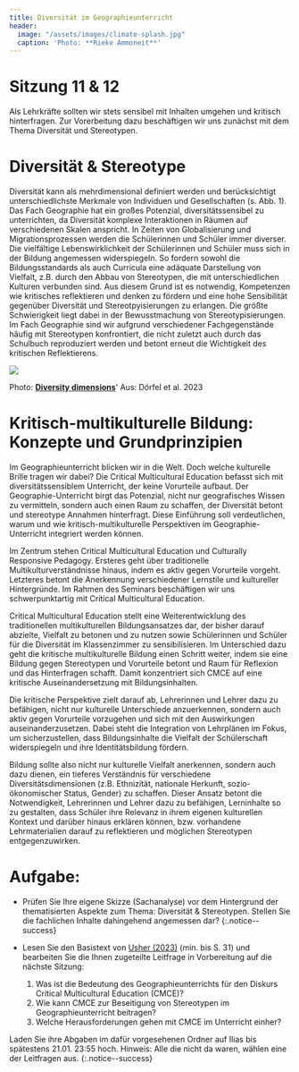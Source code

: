 ```yaml
---
title: Diversität im Geographieunterricht
header:
  image: "/assets/images/climate-splash.jpg"
  caption: 'Photo: **Rieke Ammoneit**'
---
```

# Sitzung 11 & 12
Als Lehrkräfte sollten wir stets sensibel mit Inhalten umgehen und kritisch hinterfragen. Zur Vorerbeitung dazu beschäftigen wir uns zunächst mit dem Thema Diversität und Stereotypen. 

# Diversität & Stereotype
Diversität kann als mehrdimensional definiert werden und berücksichtigt unterschiedlichste Merkmale
von Individuen und Gesellschaften (s. Abb. 1). Das Fach Geographie hat ein großes Potenzial, diversitätssensibel zu unterrichten, da Diversität komplexe Interaktionen in Räumen auf verschiedenen Skalen anspricht. In Zeiten von Globalisierung und Migrationsprozessen werden die Schülerinnen und Schüler immer diverser. Die vielfältige Lebenswirklichkeit der Schülerinnen und Schüler muss sich in der Bildung angemessen widerspiegeln. So fordern sowohl die Bildungsstandards als auch Curricula eine adäquate Darstellung von Vielfalt, z.B. durch den Abbau von Stereotypen, die mit unterschiedlichen Kulturen verbunden sind. Aus diesem Grund ist es notwendig, Kompetenzen wie kritisches reflektieren und denken zu fördern und eine hohe Sensibilität gegenüber Diversität und Stereotpyisierungen zu erlangen. Die größte Schwierigkeit liegt dabei in der Bewusstmachung von Stereotypisierungen. Im Fach Geographie sind wir aufgrund verschiedener Fachgegenstände häufig mit Stereotypen konfrontiert, die nicht zuletzt auch durch das Schulbuch reproduziert werden und betont erneut die Wichtigkeit des kritischen Reflektierens. 

 <img src="../assets/images/Div_mo_e_fin.png">

Photo: [**Diversity dimensions**](https://doi.org/10.3112/erdkunde.2023.03.02)'
Aus: Dörfel et al. 2023  

# Kritisch-multikulturelle Bildung: Konzepte und Grundprinzipien 
Im Geographieunterricht blicken wir in die Welt. Doch welche kulturelle Brille tragen wir dabei? Die Critical Multicultural Education befasst sich mit diversitätssensiblem Unterricht, der keine Vorurteile aufbaut. 
Der Geographie-Unterricht birgt das Potenzial, nicht nur geografisches Wissen zu vermitteln, sondern auch einen Raum zu schaffen, der Diversität betont und stereotype Annahmen hinterfragt. Diese Einführung soll verdeutlichen, warum und wie kritisch-multikulturelle Perspektiven im Geographie-Unterricht integriert werden können.

Im Zentrum stehen Critical Multicultural Education und Culturally Responsive Pedagogy. Ersteres geht über traditionelle Multikulturverständnisse hinaus, indem es aktiv gegen Vorurteile vorgeht. Letzteres betont die Anerkennung verschiedener Lernstile und kultureller Hintergründe. Im Rahmen des Seminars beschäftigen wir uns schwerpunktartig mit Critical Multicultural Education.

Critical Multicultural Education stellt eine Weiterentwicklung des traditionellen multikulturellen Bildungsansatzes dar, der bisher darauf abzielte, Vielfalt zu betonen und zu nutzen sowie Schülerinnen und Schüler für die Diversität im Klassenzimmer zu sensibilisieren. Im Unterschied dazu geht die kritische multikulturelle Bildung einen Schritt weiter, indem sie eine Bildung gegen Stereotypen und Vorurteile betont und Raum für Reflexion und das Hinterfragen schafft. Damit konzentriert sich CMCE auf eine kritische Auseinandersetzung mit Bildungsinhalten.

Die kritische Perspektive zielt darauf ab, Lehrerinnen und Lehrer dazu zu befähigen, nicht nur kulturelle Unterschiede anzuerkennen, sondern auch aktiv gegen Vorurteile vorzugehen und sich mit den Auswirkungen auseinanderzusetzen. Dabei steht die Integration von Lehrplänen im Fokus, um sicherzustellen, dass Bildungsinhalte die Vielfalt der Schülerschaft widerspiegeln und ihre Identitätsbildung fördern.

Bildung sollte also nicht nur kulturelle Vielfalt anerkennen, sondern auch dazu dienen, ein tieferes Verständnis für verschiedene Diversitätsdimensionen (z.B. Ethnizität, nationale Herkunft, sozio-ökonomischer Status, Gender) zu schaffen. Dieser Ansatz betont die Notwendigkeit, Lehrerinnen und Lehrer dazu zu befähigen, Lerninhalte so zu gestalten, dass Schüler ihre Relevanz in ihrem eigenen kulturellen Kontext und darüber hinaus erklären können, bzw. vorhandene Lehrmaterialien darauf zu reflektieren und möglichen Stereotypen entgegenzuwirken.

<!--more-->


# Aufgabe:
* Prüfen Sie Ihre eigene Skizze (Sachanalyse) vor dem Hintergrund der thematisierten Aspekte zum Thema: Diversität & Stereotypen. Stellen Sie die fachlichen Inhalte dahingehend angemessen dar?
{:.notice--success}

* Lesen Sie den Basistext von [Usher (2023)](https://ilias.uni-marburg.de/goto.php?target=file_3448031_download&client_id=UNIMR) (min. bis S. 31) und bearbeiten Sie die Ihnen zugeteilte Leitfrage in Vorbereitung auf die nächste Sitzung:
  1. Was ist die Bedeutung des Geographieunterrichts für den Diskurs Critical Multicultural Education (CMCE)?
  2. Wie kann CMCE zur Beseitigung von Stereotypen im Geographieunterricht beitragen?
  3. Welche Herausforderungen gehen mit CMCE im Unterricht einher?
     
Laden Sie ihre Abgaben im dafür vorgesehenen Ordner auf Ilias bis spätestens 21.01. 23:55 hoch.
Hinweis: Alle die nicht da waren, wählen eine der Leitfragen aus. 
{:.notice--success}
